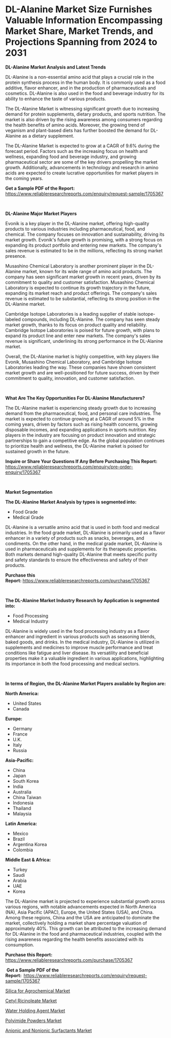 <p><h1>DL-Alanine Market Size Furnishes Valuable Information Encompassing Market Share, Market Trends, and Projections Spanning from 2024 to 2031</h1></p><p><strong>DL-Alanine Market Analysis and Latest Trends</strong></p>
<p><p>DL-Alanine is a non-essential amino acid that plays a crucial role in the protein synthesis process in the human body. It is commonly used as a food additive, flavor enhancer, and in the production of pharmaceuticals and cosmetics. DL-Alanine is also used in the food and beverage industry for its ability to enhance the taste of various products.</p><p>The DL-Alanine Market is witnessing significant growth due to increasing demand for protein supplements, dietary products, and sports nutrition. The market is also driven by the rising awareness among consumers regarding the health benefits of amino acids. Moreover, the growing trend of veganism and plant-based diets has further boosted the demand for DL-Alanine as a dietary supplement.</p><p>The DL-Alanine Market is expected to grow at a CAGR of 9.6% during the forecast period. Factors such as the increasing focus on health and wellness, expanding food and beverage industry, and growing pharmaceutical sector are some of the key drivers propelling the market growth. Additionally, advancements in technology and research in amino acids are expected to create lucrative opportunities for market players in the coming years.</p></p>
<p><strong>Get a Sample PDF of the Report:&nbsp;</strong> <a href="https://www.reliableresearchreports.com/enquiry/request-sample/1705367">https://www.reliableresearchreports.com/enquiry/request-sample/1705367</a></p>
<p>&nbsp;</p>
<p><strong>DL-Alanine Major Market Players</strong></p>
<p><p>Evonik is a key player in the DL-Alanine market, offering high-quality products to various industries including pharmaceutical, food, and chemical. The company focuses on innovation and sustainability, driving its market growth. Evonik's future growth is promising, with a strong focus on expanding its product portfolio and entering new markets. The company's sales revenue is estimated to be in the millions, reflecting its strong market presence.</p><p>Musashino Chemical Laboratory is another prominent player in the DL-Alanine market, known for its wide range of amino acid products. The company has seen significant market growth in recent years, driven by its commitment to quality and customer satisfaction. Musashino Chemical Laboratory is expected to continue its growth trajectory in the future, expanding its market reach and product offerings. The company's sales revenue is estimated to be substantial, reflecting its strong position in the DL-Alanine market.</p><p>Cambridge Isotope Laboratories is a leading supplier of stable isotope-labeled compounds, including DL-Alanine. The company has seen steady market growth, thanks to its focus on product quality and reliability. Cambridge Isotope Laboratories is poised for future growth, with plans to expand its product line and enter new markets. The company's sales revenue is significant, underlining its strong performance in the DL-Alanine market.</p><p>Overall, the DL-Alanine market is highly competitive, with key players like Evonik, Musashino Chemical Laboratory, and Cambridge Isotope Laboratories leading the way. These companies have shown consistent market growth and are well-positioned for future success, driven by their commitment to quality, innovation, and customer satisfaction.</p></p>
<p>&nbsp;</p>
<p><strong>What Are The Key Opportunities For DL-Alanine Manufacturers?</strong></p>
<p><p>The DL-Alanine market is experiencing steady growth due to increasing demand from the pharmaceutical, food, and personal care industries. The market is expected to continue growing at a CAGR of around 5% in the coming years, driven by factors such as rising health concerns, growing disposable incomes, and expanding applications in sports nutrition. Key players in the industry are focusing on product innovation and strategic partnerships to gain a competitive edge. As the global population continues to prioritize health and wellness, the DL-Alanine market is poised for sustained growth in the future.</p></p>
<p><strong>Inquire or Share Your Questions If Any Before Purchasing This Report:</strong> <a href="https://www.reliableresearchreports.com/enquiry/pre-order-enquiry/1705367">https://www.reliableresearchreports.com/enquiry/pre-order-enquiry/1705367</a></p>
<p>&nbsp;</p>
<p><strong>Market Segmentation</strong></p>
<p><strong>The DL-Alanine Market Analysis by types is segmented into:</strong></p>
<p><ul><li>Food Grade</li><li>Medical Grade</li></ul></p>
<p><p>DL-Alanine is a versatile amino acid that is used in both food and medical industries. In the food grade market, DL-Alanine is primarily used as a flavor enhancer in a variety of products such as snacks, beverages, and condiments. On the other hand, in the medical grade market, DL-Alanine is used in pharmaceuticals and supplements for its therapeutic properties. Both markets demand high-quality DL-Alanine that meets specific purity and safety standards to ensure the effectiveness and safety of their products.</p></p>
<p><strong>Purchase this Report:&nbsp;</strong><a href="https://www.reliableresearchreports.com/purchase/1705367">https://www.reliableresearchreports.com/purchase/1705367</a></p>
<p>&nbsp;</p>
<p><strong>The DL-Alanine Market Industry Research by Application is segmented into:</strong></p>
<p><ul><li>Food Processing</li><li>Medical Industry</li></ul></p>
<p><p>DL-Alanine is widely used in the food processing industry as a flavor enhancer and ingredient in various products such as seasoning blends, baked goods, and drinks. In the medical industry, DL-Alanine is utilized in supplements and medicines to improve muscle performance and treat conditions like fatigue and liver disease. Its versatility and beneficial properties make it a valuable ingredient in various applications, highlighting its importance in both the food processing and medical sectors.</p></p>
<p>&nbsp;</p>
<p><strong>In terms of Region, the DL-Alanine Market Players available by Region are:</strong></p>
<p>
    <p> <strong> North America: </strong>
        <ul>
            <li>United States</li>
            <li>Canada</li>
        </ul>
        </p> 
    <p> <strong> Europe: </strong>
        <ul>
            <li>Germany</li>
            <li>France</li>
            <li>U.K.</li>
            <li>Italy</li>
            <li>Russia</li>
        </ul>
        </p> 
    <p> <strong> Asia-Pacific: </strong>
        <ul>
            <li>China</li>
            <li>Japan</li>
            <li>South Korea</li>
            <li>India</li>
            <li>Australia</li>
            <li>China Taiwan</li>
            <li>Indonesia</li>
            <li>Thailand</li>
            <li>Malaysia</li>
        </ul>
        </p> 
    <p> <strong> Latin America: </strong>
        <ul>
            <li>Mexico</li>
            <li>Brazil</li>
            <li>Argentina Korea</li>
            <li>Colombia</li>
        </ul>
        </p> 
    <p> <strong> Middle East & Africa: </strong>
        <ul>
            <li>Turkey</li>
            <li>Saudi</li>
            <li>Arabia</li>
            <li>UAE</li>
            <li>Korea</li>
        </ul>
    </p>
    </p>
<p><p>The DL-Alanine market is projected to experience substantial growth across various regions, with notable advancements expected in North America (NA), Asia Pacific (APAC), Europe, the United States (USA), and China. Among these regions, China and the USA are anticipated to dominate the market, collectively holding a market share percentage valuation of approximately 40%. This growth can be attributed to the increasing demand for DL-Alanine in the food and pharmaceutical industries, coupled with the rising awareness regarding the health benefits associated with its consumption.</p></p>
<p><strong>Purchase this Report: </strong><a href="https://www.reliableresearchreports.com/purchase/1705367">https://www.reliableresearchreports.com/purchase/1705367</a></p>
<p>&nbsp;<strong>Get a Sample PDF of the Report:&nbsp;&nbsp;</strong><a href="https://www.reliableresearchreports.com/enquiry/request-sample/1705367">https://www.reliableresearchreports.com/enquiry/request-sample/1705367</a></p>
<p><strong></strong></p>
<p><p><a href="https://github.com/fiixsa/Market-Research-Report-List-1/blob/main/silica-for-agrochemical-market.md">Silica for Agrochemical Market</a></p><p><a href="https://github.com/cecuraprangm/Market-Research-Report-List-1/blob/main/cetyl-ricinoleate-market.md">Cetyl Ricinoleate Market</a></p><p><a href="https://github.com/cecuraprangm/Market-Research-Report-List-1/blob/main/water-holding-agent-market.md">Water Holding Agent Market</a></p><p><a href="https://github.com/Airanohannonzb68e5pb53oc1/Market-Research-Report-List-1/blob/main/polyimide-powders-market.md">Polyimide Powders Market</a></p><p><a href="https://github.com/ChiragRP21/Market-Research-Report-List-3/blob/main/anionic-and-nonionic-surfactants-market.md">Anionic and Nonionic Surfactants Market</a></p></p>